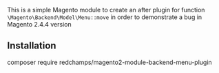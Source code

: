 This is a simple Magento module to create an after plugin for function `\Magento\Backend\Model\Menu::move` in order to demonstrate a bug in Magento 2.4.4 version

## Installation

composer require redchamps/magento2-module-backend-menu-plugin
